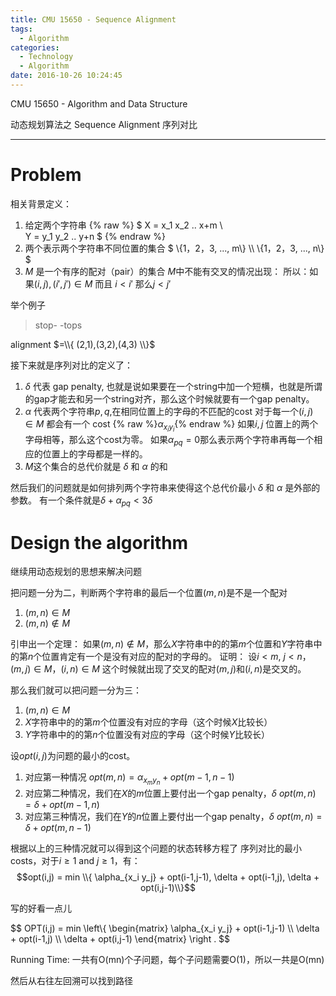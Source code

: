 ```yaml
---
title: CMU 15650 - Sequence Alignment
tags:
  - Algorithm
categories:
  - Technology
  - Algorithm
date: 2016-10-26 10:24:45
---
```

CMU 15650 - Algorithm and Data Structure 

动态规划算法之 
Sequence Alignment 序列对比
<!-- more -->

***

# Problem 
相关背景定义：
1. 给定两个字符串
{% raw %}
$
X = x_1 x_2 .. x+m \\  
Y = y_1 y_2 .. y+n
$
{% endraw %}
2. 两个表示两个字符串不同位置的集合
$
\\{1，2，3, ..., m\\} \\\\
\\{1，2，3, ..., n\\}
$
3. $M$ 是一个有序的配对（pair）的集合
$M$中不能有交叉的情况出现： 所以：如果$(i,j),(i', j') \in M$ 而且 $i < i'$ 那么$j< j'$

举个例子
>stop-
-tops

alignment $=\\{ (2,1),(3,2),(4,3) \\}$ 

接下来就是序列对比的定义了：
1. $\delta$ 代表 gap penalty, 也就是说如果要在一个string中加一个短横，也就是所谓的gap才能去和另一个string对齐，那么这个时候就要有一个gap penalty。
2. $\alpha$ 代表两个字符串$p, q$,在相同位置上的字母的不匹配的cost
对于每一个$(i,j) \in M$ 都会有一个 cost {% raw %}$\alpha_{x_i y_i}${% endraw %}
如果$i, j$ 位置上的两个字母相等，那么这个cost为零。
如果$\alpha_{pq} = 0$那么表示两个字符串再每一个相应的位置上的字母都是一样的。
3. $M$这个集合的总代价就是 $\delta$ 和 $\alpha$ 的和

然后我们的问题就是如何排列两个字符串来使得这个总代价最小
$\delta$ 和 $\alpha$ 是外部的参数。
有一个条件就是$\delta + \alpha_{pq} < 3 \delta$

# Design the algorithm
继续用动态规划的思想来解决问题

把问题一分为二，判断两个字符串的最后一个位置$(m,n)$是不是一个配对
1. $(m,n) \in M$
2. $(m,n) \notin M$

引申出一个定理：
如果$(m,n) \notin M$，那么$X$字符串中的的第$m$个位置和$Y$字符串中的第$n$个位置肯定有一个是没有对应的配对的字母的。
证明：
设$i< m$, $j < n$， $(m,j) \in M$，$(i,n) \in M$
这个时候就出现了交叉的配对$(m,j)$和$(i,n)$是交叉的。

那么我们就可以把问题一分为三：
1. $(m,n) \in M$
2. $X$字符串中的的第$m$个位置没有对应的字母（这个时候$X$比较长）
3. $Y$字符串中的的第$n$个位置没有对应的字母（这个时候$Y$比较长）

设$opt(i,j)$为问题的最小的cost。
1. 对应第一种情况
$opt(m,n) = \alpha_{x_m y_n} + opt(m-1,n-1)$
2. 对应第二种情况，我们在$X$的$m$位置上要付出一个gap penalty，$\delta$
$opt(m,n) = \delta + opt(m-1,n)$
3. 对应第三种情况，我们在$Y$的$n$位置上要付出一个gap penalty，$\delta$
$opt(m,n) = \delta + opt(m,n-1)$

根据以上的三种情况就可以得到这个问题的状态转移方程了
序列对比的最小costs，对于$i \geqslant 1$ and $j \geqslant 1$，有：
$$opt(i,j) = min \\{ \alpha_{x_i y_j} + opt(i-1,j-1), \delta + opt(i-1,j), \delta + opt(i,j-1)\\}$$

写的好看一点儿

$$
OPT(i,j) = min
\left\\{
    \begin{matrix}
        \alpha_{x_i y_j} + opt(i-1,j-1) \\\\
        \delta + opt(i-1,j) \\\\
        \delta + opt(i,j-1)
    \end{matrix} 
\right .
$$

Running Time:
一共有O(mn)个子问题，每个子问题需要O(1)，所以一共是O(mn)

然后从右往左回溯可以找到路径





